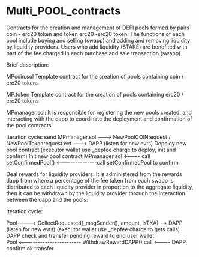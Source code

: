 # Multi_POOL_contracts
Contracts for the creation and management of DEFI pools formed by pairs coin - erc20 token and token erc20 -erc20 token: The functions of each pool include buying and selling (swapp) and adding and removing liquidity by liquidity providers. Users who add liquidity (STAKE) are benefited with part of the fee charged in each purchase and sale transaction (swapp)



Brief description:

MPcoin.sol Template contract for the creation of pools containing coin / erc20 tokens

MP.token Template contract for the creation of pools containing erc20 / erc20 tokens

MPmanager.sol: It is responsible for registering the new pools created, and interacting with the dapp to coordinate the deployment and confirmation of the pool contracts.


Iteration cycle:
                    send
MPmanager.sol ---> NewPoolCOINrequest / NewPoolTokenrequest evt ---> DAPP (listen for new evts) 
                                                                Depoloy new pool contract  (executor wallet use _depfee charge to deploy, init and confirm)
                                                                Init new pool contract
MPmanager.sol <----   call setConfirmedPool() <--------------call setConfirmedPool to confirm


Deal rewards for liquidity providers:
It is administered from the rewards dapp from where a percentage of the fee taken from each swapp is distributed to each liquidity provider in proportion to the aggregate liquidity, then it can be withdrawn by the liquidity provider through the interaction between the dapp and the pools:

Iteration cycle:

Pool-----> CollectRequested(_msgSender(), amount, isTKA) --> DAPP (listen for new evts) (executor wallet use _depfee charge to gets calls)
                                                             DAPP check and transfer pending reward to end user wallet                               
Pool <-----------------------   WithdrawRewardDAPP() call <---- DAPP confirm ok transfer

